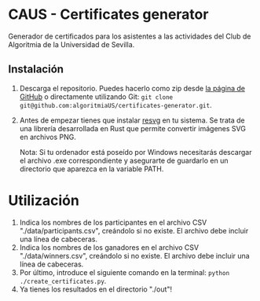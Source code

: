 

# CAUS - Certificates generator

Generador de certificados para los asistentes a las actividades del Club de Algoritmia de la Universidad de Sevilla.


## Instalación

 1. Descarga el repositorio. Puedes hacerlo como zip desde [la  página de GitHub](https://github.com/algoritmiaUS/certificates-generator) o directamente utilizando Git: `git clone git@github.com:algoritmiaUS/certificates-generator.git`.

 2. Antes de empezar tienes que instalar [resvg](https://github.com/linebender/resvg/releases) en tu sistema. Se trata de una librería desarrollada en Rust que permite convertir imágenes SVG en archivos PNG.

    Nota: Si tu ordenador está poseído por Windows necesitarás descargar el archivo .exe correspondiente y asegurarte de guardarlo en un directorio que aparezca en la variable PATH.


# Utilización

 1. Indica los nombres de los participantes en el archivo CSV "./data/participants.csv", creándolo si no existe. El archivo debe incluir una línea de cabeceras.
 2. Indica los nombres de los ganadores en el archivo CSV "./data/winners.csv", creándolo si no existe. El archivo debe incluir una línea de cabeceras.
 3. Por último, introduce el siguiente comando en la terminal: `python ./create_certificates.py`.
 4. Ya tienes los resultados en el directorio "./out"!
